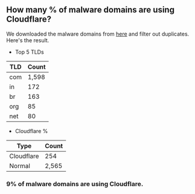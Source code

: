 ## How many % of malware domains are using Cloudflare?


We downloaded the malware domains from [here](https://urlhaus.abuse.ch) and filter out duplicates.
Here's the result.


[//]: # (start replacement)


- Top 5 TLDs

| TLD | Count |
| --- | --- |
| com | 1,598 |
| in | 172 |
| br | 163 |
| org | 85 |
| net | 80 |


- Cloudflare %

| Type | Count |
| --- | --- |
| Cloudflare | 254 |
| Normal | 2,565 |


### 9% of malware domains are using Cloudflare.